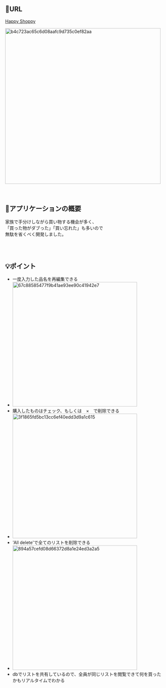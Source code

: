 ## 🔗URL
[Happy Shoppy](https://shoppinglist-ten.vercel.app/)

<img width="500" alt="b4c723ac65c6d08aafc9d735c0ef82aa" src="https://github.com/user-attachments/assets/40f54931-4c57-48ca-a954-46aaa8b2db77">

<br>
<br>
<br>

## 📓アプリケーションの概要
家族で手分けしながら買い物する機会が多く、  
「買った物がダブった」「買い忘れた」も多いので  
無駄を省くべく開発しました。

<br>
<br>

## 💡ポイント
- 一度入力した品名を再編集できる
- <img width="400" alt="67c88585477f9b41ae93ee90c41942e7" src="https://github.com/user-attachments/assets/31c18edf-8fc2-4193-ad89-143f95b78260">
- 購入したものはチェック、もしくは　×　で削除できる
- <img width="400" alt="3f1865fd5bc13cc6ef40edd3d9a1c615" src="https://github.com/user-attachments/assets/e369a857-4c08-49b6-8a5b-4576fed8c3e4">
- 'All delete'で全てのリストを削除できる
- <img width="400" alt="894a57cefd08d66372d8a1e24ed3a2a5" src="https://github.com/user-attachments/assets/c78f45fa-b4f7-4bc1-bfde-3eb53f9f9aa3">
- dbでリストを共有しているので、全員が同じリストを閲覧できて何を買ったかもリアルタイムでわかる
